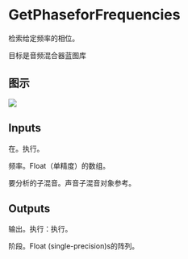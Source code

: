 # GetPhaseforFrequencies

检索给定频率的相位。

目标是音频混合器蓝图库

## 图示

![]($-20221218-18022252.png)

## Inputs

在。执行。

频率。Float（单精度）的数组。

要分析的子混音。声音子混音对象参考。 

## Outputs

输出。执行：执行。

阶段。Float (single-precision)s的阵列。

